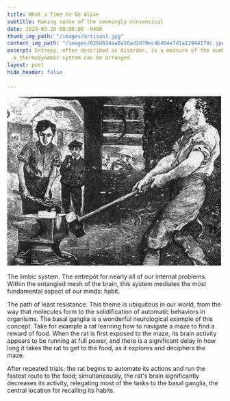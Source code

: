 ```yaml
---
title: What a Time to Be Alive
subtitle: Making sense of the seemingly nonsensical
date: 2020-03-20 00:00:00 -0400
thumb_img_path: "/images/artisan1.jpg"
content_img_path: "/images/020d024aa0a16ad2d70ec4b404e7d1a12944174c.jpeg"
excerpt: Entropy, often described as disorder, is a measure of the number of ways
  a thermodynamic system can be arranged.
layout: post
hide_header: false

---
```


![The Heroic Artisan Archetype, from bygone days in which individualism and craftsmanship were of highest virtue](/images/artisan1.jpg "19th Century Artisan")

The limbic system. The entrepôt for nearly all of our internal problems. Within the entangled mesh of the brain, this system mediates the most fundamental aspect of our minds: habit.

The path of least resistance. This theme is ubiquitous in our world, from the way that molecules form to the solidification of automatic behaviors in organisms. The basal ganglia is a wonderful neurological example of this concept. Take for example a rat learning how to navigate a maze to find a reward of food. When the rat is first exposed to the maze, its brain activity appears to be running at full power, and there is a significant delay in how long it takes the rat to get to the food, as it explores and deciphers the maze.

After repeated trials, the rat begins to automate its actions and run the fastest route to the food; simultaneously, the rat's brain significantly decreases its activity, relegating most of the tasks to the basal ganglia, the central location for recalling its habits.